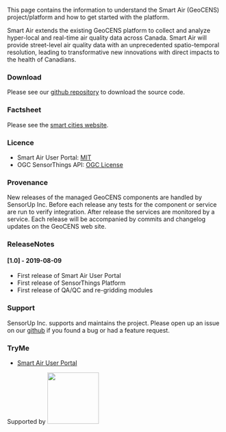 This page contains the information to understand the Smart Air (GeoCENS) project/platform and how to get started with the platform.

Smart Air extends the existing GeoCENS platform to collect and analyze hyper-local and real-time air quality data across Canada. Smart Air will provide street-level air quality data with an unprecedented spatio-temporal resolution, leading to transformative new innovations with direct impacts to the health of Canadians.

### Download
Please see our [github repository](https://github.com/smart-air-geocens/) to download the source code.

### Factsheet
Please see the [smart cities website](https://smartcities.sensorup.com/faq).

### Licence
* Smart Air User Portal: [MIT](https://opensource.org/licenses/MIT)
* OGC SensorThings API: [OGC License](https://portal.opengeospatial.org/modules/admin/license_agreement.phpsuppressHeaders=0&access_license_id=3&target=)

### Provenance
New releases of the managed GeoCENS components are handled by SensorUp Inc. Before each release any tests for the component or service are run to verify integration. After release the services are monitored by a service. Each release will be accompanied by commits and changelog updates on the GeoCENS web site.

### ReleaseNotes
#### [1.0] - 2019-08-09
* First release of Smart Air User Portal
* First release of SensorThings Platform
* First release of QA/QC and re-gridding modules

### Support
SensorUp Inc. supports and maintains the project. Please open up an issue on our [github](https://github.com/smart-air-geocens/) if you found a bug or had a feature request.

### TryMe
* [Smart Air User Portal](https://geocens.sensorup.com/)



Supported by <img width="120px" src="https://www.canarie.ca/wp-content/uploads/CANARIE_h.png"/>